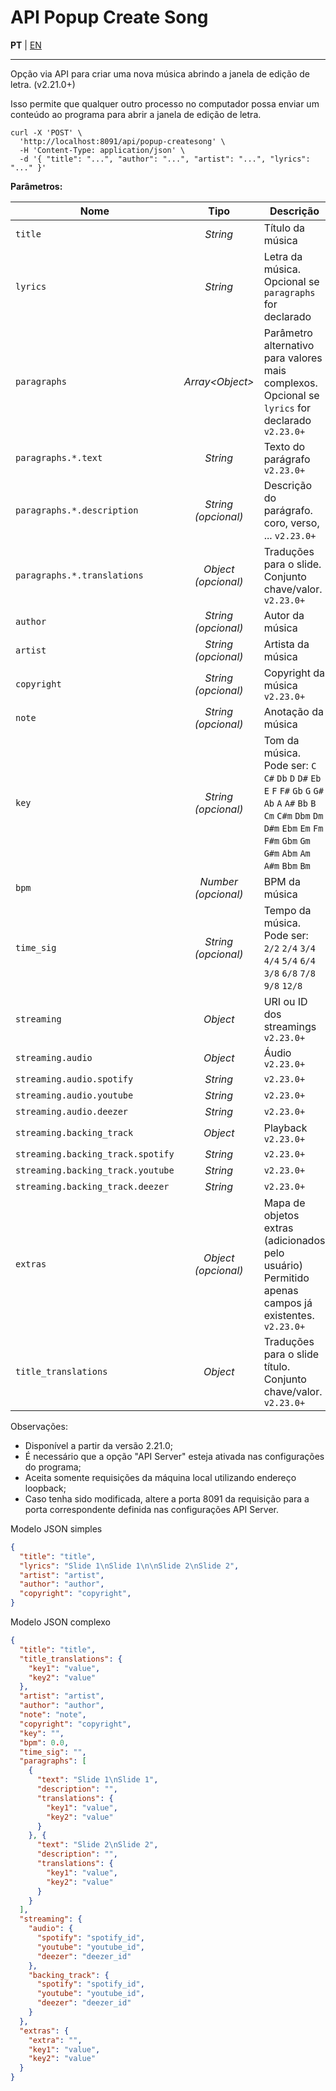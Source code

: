 # API Popup Create Song

**PT** | [EN](https://github.com/holyrics/Scripts/blob/main/i18n/en/ApiPopupCreateSong.md)

---


Opção via API para criar uma nova música abrindo a janela de edição de letra. (v2.21.0+)

Isso permite que qualquer outro processo no computador possa enviar um conteúdo ao programa para abrir a janela de edição de letra.

```
curl -X 'POST' \
  'http://localhost:8091/api/popup-createsong' \
  -H 'Content-Type: application/json' \
  -d '{ "title": "...", "author": "...", "artist": "...", "lyrics": "..." }'
```

**Parâmetros:**

| Nome | Tipo  | Descrição |
| ---- | :---: | ------------|
| `title` | _String_ | Título da música |
| `lyrics` | _String_ | Letra da música.<br>Opcional se `paragraphs` for declarado |
| `paragraphs` | _Array&lt;Object&gt;_ | Parâmetro alternativo para valores mais complexos.<br>Opcional se `lyrics` for declarado `v2.23.0+` |
| `paragraphs.*.text` | _String_ | Texto do parágrafo `v2.23.0+` |
| `paragraphs.*.description` | _String (opcional)_ | Descrição do parágrafo. coro, verso, ... `v2.23.0+` |
| `paragraphs.*.translations` | _Object (opcional)_ | Traduções para o slide.<br>Conjunto chave/valor. `v2.23.0+` |
| `author` | _String (opcional)_ | Autor da música |
| `artist` | _String (opcional)_ | Artista da música |
| `copyright` | _String (opcional)_ | Copyright da música `v2.23.0+` |
| `note` | _String (opcional)_ | Anotação da música |
| `key` | _String (opcional)_ | Tom da música.<br>Pode ser: `C` `C#` `Db` `D` `D#` `Eb` `E` `F` `F#` `Gb` `G` `G#` `Ab` `A` `A#` `Bb` `B` `Cm` `C#m` `Dbm` `Dm` `D#m` `Ebm` `Em` `Fm` `F#m` `Gbm` `Gm` `G#m` `Abm` `Am` `A#m` `Bbm` `Bm` |
| `bpm` | _Number (opcional)_ | BPM da música |
| `time_sig` | _String (opcional)_ | Tempo da música.<br>Pode ser: `2/2` `2/4` `3/4` `4/4` `5/4` `6/4` `3/8` `6/8` `7/8` `9/8` `12/8` |
| `streaming` | _Object_ | URI ou ID dos streamings `v2.23.0+` |
| `streaming.audio` | _Object_ | Áudio `v2.23.0+` |
| `streaming.audio.spotify` | _String_ |  `v2.23.0+` |
| `streaming.audio.youtube` | _String_ |  `v2.23.0+` |
| `streaming.audio.deezer` | _String_ |  `v2.23.0+` |
| `streaming.backing_track` | _Object_ | Playback `v2.23.0+` |
| `streaming.backing_track.spotify` | _String_ |  `v2.23.0+` |
| `streaming.backing_track.youtube` | _String_ |  `v2.23.0+` |
| `streaming.backing_track.deezer` | _String_ |  `v2.23.0+` |
| `extras` | _Object (opcional)_ | Mapa de objetos extras (adicionados pelo usuário)<br>Permitido apenas campos já existentes. `v2.23.0+` |
| `title_translations` | _Object_ | Traduções para o slide título.<br>Conjunto chave/valor. `v2.23.0+` |


Observações:<br>
- Disponível a partir da versão 2.21.0;
- É necessário que a opção "API Server" esteja ativada nas configurações do programa;
- Aceita somente requisições da máquina local utilizando endereço loopback;
- Caso tenha sido modificada, altere a porta 8091 da requisição para a porta correspondente definida nas configurações API Server.

Modelo JSON simples
```json
{
  "title": "title",
  "lyrics": "Slide 1\nSlide 1\n\nSlide 2\nSlide 2",
  "artist": "artist",
  "author": "author",
  "copyright": "copyright",
}
```

Modelo JSON complexo
```json
{
  "title": "title",
  "title_translations": {
    "key1": "value",
    "key2": "value"
  },
  "artist": "artist",
  "author": "author",
  "note": "note",
  "copyright": "copyright",
  "key": "",
  "bpm": 0.0,
  "time_sig": "",
  "paragraphs": [
    {
      "text": "Slide 1\nSlide 1",
      "description": "",
      "translations": {
        "key1": "value",
        "key2": "value"
      }
    }, {
      "text": "Slide 2\nSlide 2",
      "description": "",
      "translations": {
        "key1": "value",
        "key2": "value"
      }
    }
  ],
  "streaming": {
    "audio": {
      "spotify": "spotify_id",
      "youtube": "youtube_id",
      "deezer": "deezer_id"
    },
    "backing_track": {
      "spotify": "spotify_id",
      "youtube": "youtube_id",
      "deezer": "deezer_id"
    }
  },
  "extras": {
    "extra": "",
    "key1": "value",
    "key2": "value"
  }
}
```